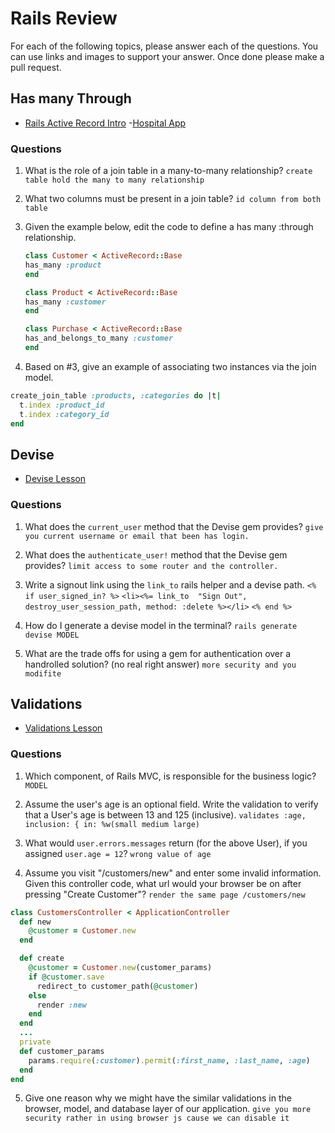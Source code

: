 # Rails Review

For each of the following topics, please answer each of the questions. You can use links and images to support your answer. Once done please make a pull request.

## Has many Through

- [Rails Active Record Intro](https://github.com/sei-entropy/lesson-w11d02-rails-active-record#active-record-associations)
-[Hospital App](https://github.com/sei-entropy/hw-w11d02-rails-hospital)

### Questions

1. What is the role of a join table in a many-to-many relationship?
`create table hold the many to many relationship`
2. What two columns must be present in a join table?
`id column from both table`

3. Given the example below, edit the code to define a has many :through relationship.

    ```ruby
    class Customer < ActiveRecord::Base
    has_many :product
    end

    class Product < ActiveRecord::Base
    has_many :customer
    end

    class Purchase < ActiveRecord::Base
    has_and_belongs_to_many :customer 
    end
    ```


4. Based on #3, give an example of associating two instances via the join model.
``` ruby
create_join_table :products, :categories do |t|
  t.index :product_id
  t.index :category_id
end
```


## Devise

- [Devise Lesson](https://github.com/sei-entropy/lesson-w11d03-rails-devise)

### Questions

1. What does the `current_user` method that the Devise gem provides?
`give you current username or email that been has login.`

2. What does the `authenticate_user!` method that the Devise gem provides?
`limit access to some router and the controller.`

3. Write a signout link using the `link_to` rails helper and a devise path.
`<% if user_signed_in? %>`
`<li><%= link_to  "Sign Out", destroy_user_session_path, method: :delete %></li>`
  `<% end %>`

4. How do I generate a devise model in the terminal?
`rails generate devise MODEL`

5. What are the trade offs for using a gem for authentication over a handrolled solution? (no real right answer)
`more security and you modifite`


## Validations

- [Validations Lesson](https://github.com/sei-entropy/lesson-w11d03-rails-model-validations)

### Questions

1. Which component, of Rails MVC, is responsible for the business logic?
`MODEL`

2. Assume the user's age is an optional field.  Write the validation to verify that a User's age is between 13 and 125 (inclusive).
 `validates :age, inclusion: { in: %w(small medium large)`
3. What would `user.errors.messages` return (for the above User), if you assigned `user.age = 12`?
`wrong value of age`

4. Assume you visit "/customers/new" and enter some invalid information.  Given this controller code, what url would your browser be on after pressing "Create Customer"?
 `render the same page /customers/new`
``` ruby
class CustomersController < ApplicationController
  def new
    @customer = Customer.new
  end

  def create
    @customer = Customer.new(customer_params)
    if @customer.save
      redirect_to customer_path(@customer)
    else
      render :new
    end
  end
  ...
  private
  def customer_params
    params.require(:customer).permit(:first_name, :last_name, :age)
  end
end
```


5. Give one reason why we might have the similar validations in the browser, model, and database layer of our application.
`give you more security rather in using browser js cause we can disable it`


